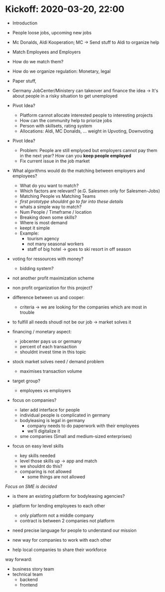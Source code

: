 
# Kickoff: 2020-03-20, 22:00

- Introduction
- People loose jobs, upcoming new jobs
- Mc Donalds, Aldi Kooperation; MC -> Send stuff to Aldi to organize help
- Match Employees and Employers
- How do we match them? 
- How do we organize regulation: Monetary, legal
- Paper stuff, 

- Germany JobCenter/Ministery can takeover and finance the idea
 -> It's about people in a risky situation to get unemployed

- Pivot Idea?
    - Platform cannot allocate interested people to interesting projects 
    - How can the community help to priorize jobs
    - Person with skillsets, rating system
    - Allocations: Aldi, MC Donalds, ... weight in Upvoting, Downvoting
    
- Pivot Idea?
    - Problem: People are still emplyoed but employers cannot pay them in the next year? How can you **keep people employed**
    - Fix current issue in the job market
    
- What algorithms would do the matching between employers and employees?
    - What do you want to match?
    - Which factors are relevant? (e.G. Salesmen only for Salesmen-Jobs)
    - Matching People vs Matching Teams
    - *first prototype shouldnt go to far into these details*
    - whats a simple way to match?
    - Num People / Timeframe / location
    - Breaking down some skills? 
    - Where is most demand
    - keept it simple
    - Example:
        - tourism agency
        - not many seasonal workers
        - staff of big hotel -> goes to ski resort in off season

- voting for ressources with money?
    - bidding system?
- not another profit maximization scheme
- non profit organization for this project?
- difference between us and cooper:
    - criteria -> we are looking for the companies which are most in trouble
- to fulfill all needs shoudl not be our job -> market solves it
- financing / monetary aspect:
    - jobcenter pays us or germany
    - percent of each transaction
    - shouldnt invest time in this topic

- stock market solves need / demand problem
    - maximises transaction volume
- target group?
    - employees vs employers
- focus on companies?
    - later add interface for people
    - individual people is complicated in germany
    - bodyleasing is legal in germany
        - company needs to do paperwork with their employees
        - we'll digitalize it
    - sme companies (Small and medium-sized enterprises)
- focus on easy level skills
    - key skills needed
    - level those skills up -> app and match 
    - we shouldnt do this?
    - comparing is not allowed
        - some things are not allowed

*Focus on SME is decided*

- is there an existing platform for bodyleasing agencies?

- platform for lending employees to each other
    - only platform not a middle company
    - contract is between 2 companies not platform
- need precise language for people to understand our mission
- new way for companies to work with each other
- help local companies to share their workforce


way forward:
* business story team
* technical team
    - backend
    - frontend




    
